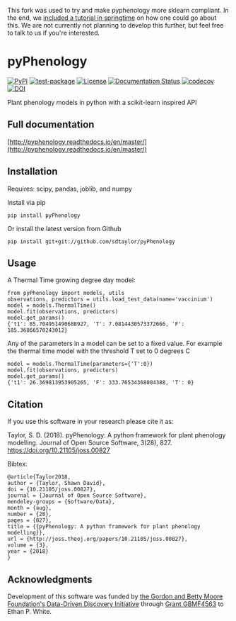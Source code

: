 This fork was used to try and make pyphenology more sklearn compliant. In the end, we [included a tutorial in springtime](https://github.com/phenology/springtime/pull/208) on how one could go about this. We are not currently not planning to develop this further, but feel free to talk to us if you're interested.

# pyPhenology  
[![PyPI](https://img.shields.io/pypi/v/pyPhenology.svg?style=plastic)](https://pypi.org/project/pyPhenology/)
[![test-package](https://github.com/sdtaylor/pyPhenology/actions/workflows/test-package.yml/badge.svg)](https://github.com/sdtaylor/pyPhenology/actions/workflows/test-package.yml) 
[![License](http://img.shields.io/badge/license-MIT-blue.svg)](https://raw.githubusercontent.com/sdtaylor/pyPhenology/master/LICENSE)
[![Documentation Status](https://readthedocs.org/projects/pyphenology/badge/?version=master)](http://pyphenology.readthedocs.io/en/master/?badge=master)
[![codecov](https://codecov.io/gh/sdtaylor/pyPhenology/branch/master/graph/badge.svg)](https://codecov.io/gh/sdtaylor/pyPhenology)
[![DOI](http://joss.theoj.org/papers/10.21105/joss.00827/status.svg)](https://doi.org/10.21105/joss.00827)  

Plant phenology models in python with a scikit-learn inspired API

## Full documentation  

[http://pyphenology.readthedocs.io/en/master/](http://pyphenology.readthedocs.io/en/master/)


## Installation
Requires: scipy, pandas, joblib, and numpy

Install via pip

```
pip install pyPhenology
```

Or install the latest version from Github  

```
pip install git+git://github.com/sdtaylor/pyPhenology
```

## Usage  

A Thermal Time growing degree day model:

```
from pyPhenology import models, utils
observations, predictors = utils.load_test_data(name='vaccinium')
model = models.ThermalTime()
model.fit(observations, predictors)
model.get_params()
{'t1': 85.704951490688927, 'T': 7.0814430573372666, 'F': 185.36866570243012}
```

Any of the parameters in a model can be set to a fixed value. For example the thermal time model with the threshold T set to 0 degrees C

```
model = models.ThermalTime(parameters={'T':0})
model.fit(observations, predictors)
model.get_params()
{'t1': 26.369813953905265, 'F': 333.76534368004388, 'T': 0}
```

## Citation

If you use this software in your research please cite it as:

Taylor, S. D. (2018). pyPhenology: A python framework for plant phenology modelling. Journal of Open Source Software, 3(28), 827. https://doi.org/10.21105/joss.00827

Bibtex:
```
@article{Taylor2018,
author = {Taylor, Shawn David},
doi = {10.21105/joss.00827},
journal = {Journal of Open Source Software},
mendeley-groups = {Software/Data},
month = {aug},
number = {28},
pages = {827},
title = {{pyPhenology: A python framework for plant phenology modelling}},
url = {http://joss.theoj.org/papers/10.21105/joss.00827},
volume = {3},
year = {2018}
}

```

## Acknowledgments

Development of this software was funded by
[the Gordon and Betty Moore Foundation's Data-Driven Discovery Initiative](http://www.moore.org/programs/science/data-driven-discovery) through
[Grant GBMF4563](http://www.moore.org/grants/list/GBMF4563) to Ethan P. White.
